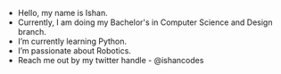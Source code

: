 - Hello, my name is Ishan.
- Currently, I am doing my Bachelor's in Computer Science and Design branch.
- I’m currently learning Python.
- I’m passionate about Robotics.
-  Reach me out by my twitter handle - @ishancodes
